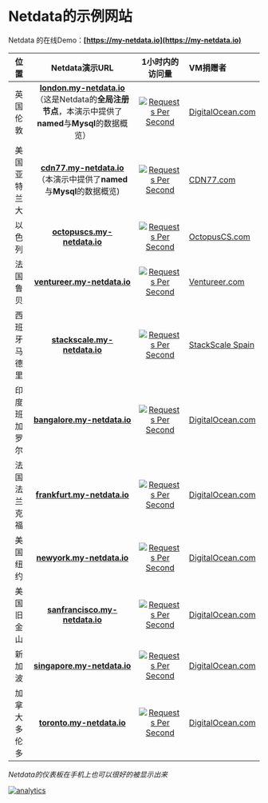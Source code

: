 # Netdata的示例网站

Netdata 的在线Demo：**[https://my-netdata.io](https://my-netdata.io)**

位置 |  Netdata演示URL | 1小时内的访问量 | VM捐赠者
:-------:|:-----------------:|:----------:|:-------------
英国伦敦|**[london.my-netdata.io](https://london.my-netdata.io)**<br/>（这是Netdata的**全局注册节点**，本演示中提供了**named**与**Mysql**的数据概览）|[![Requests Per Second](https://london.my-netdata.io/api/v1/badge.svg?chart=netdata.requests&dimensions=requests&after=-3600&options=unaligned&group=sum&label=reqs&units=empty&value_color=blue&precision=0&v42)](https://london.my-netdata.io)|[DigitalOcean.com](https://m.do.co/c/83dc9f941745)
美国亚特兰大|**[cdn77.my-netdata.io](https://cdn77.my-netdata.io)**<br/>（本演示中提供了**named**与**Mysql**的数据概览)|[![Requests Per Second](https://cdn77.my-netdata.io/api/v1/badge.svg?chart=netdata.requests&dimensions=requests&after=-3600&options=unaligned&group=sum&label=reqs&units=empty&value_color=blue&precision=0&v42)](https://cdn77.my-netdata.io)|[CDN77.com](https://www.cdn77.com/)
以色列|**[octopuscs.my-netdata.io](https://octopuscs.my-netdata.io)**|[![Requests Per Second](https://octopuscs.my-netdata.io/api/v1/badge.svg?chart=netdata.requests&dimensions=requests&after=-3600&options=unaligned&group=sum&label=reqs&units=empty&value_color=blue&precision=0&v42)](https://octopuscs.my-netdata.io)|[OctopusCS.com](https://www.octopuscs.com)
法国鲁贝|**[ventureer.my-netdata.io](https://ventureer.my-netdata.io)**|[![Requests Per Second](https://ventureer.my-netdata.io/api/v1/badge.svg?chart=netdata.requests&dimensions=requests&after=-3600&options=unaligned&group=sum&label=reqs&units=empty&value_color=blue&precision=0&v42)](https://ventureer.my-netdata.io)|[Ventureer.com](https://ventureer.com/)
西班牙马德里|**[stackscale.my-netdata.io](https://stackscale.my-netdata.io)**|[![Requests Per Second](https://stackscale.my-netdata.io/api/v1/badge.svg?chart=netdata.requests&dimensions=requests&after=-3600&options=unaligned&group=sum&label=reqs&units=empty&value_color=blue&precision=0&v42)](https://stackscale.my-netdata.io)|[StackScale Spain](https://www.stackscale.es/)
印度班加罗尔|**[bangalore.my-netdata.io](https://bangalore.my-netdata.io)**|[![Requests Per Second](https://bangalore.my-netdata.io/api/v1/badge.svg?chart=netdata.requests&dimensions=requests&after=-3600&options=unaligned&group=sum&label=reqs&units=empty&value_color=blue&precision=0&v42)](https://bangalore.my-netdata.io)|[DigitalOcean.com](https://m.do.co/c/83dc9f941745)
法国法兰克福|**[frankfurt.my-netdata.io](https://frankfurt.my-netdata.io)**|[![Requests Per Second](https://frankfurt.my-netdata.io/api/v1/badge.svg?chart=netdata.requests&dimensions=requests&after=-3600&options=unaligned&group=sum&label=reqs&units=empty&value_color=blue&precision=0&v42)](https://frankfurt.my-netdata.io)|[DigitalOcean.com](https://m.do.co/c/83dc9f941745)
美国纽约|**[newyork.my-netdata.io](https://newyork.my-netdata.io)**|[![Requests Per Second](https://newyork.my-netdata.io/api/v1/badge.svg?chart=netdata.requests&dimensions=requests&after=-3600&options=unaligned&group=sum&label=reqs&units=empty&value_color=blue&precision=0&v42)](https://newyork.my-netdata.io)|[DigitalOcean.com](https://m.do.co/c/83dc9f941745)
美国旧金山|**[sanfrancisco.my-netdata.io](https://sanfrancisco.my-netdata.io)**|[![Requests Per Second](https://sanfrancisco.my-netdata.io/api/v1/badge.svg?chart=netdata.requests&dimensions=requests&after=-3600&options=unaligned&group=sum&label=reqs&units=empty&value_color=blue&precision=0&v42)](https://sanfrancisco.my-netdata.io)|[DigitalOcean.com](https://m.do.co/c/83dc9f941745)
新加波|**[singapore.my-netdata.io](https://singapore.my-netdata.io)**|[![Requests Per Second](https://singapore.my-netdata.io/api/v1/badge.svg?chart=netdata.requests&dimensions=requests&after=-3600&options=unaligned&group=sum&label=reqs&units=empty&value_color=blue&precision=0&v42)](https://singapore.my-netdata.io)|[DigitalOcean.com](https://m.do.co/c/83dc9f941745)
加拿大多伦多|**[toronto.my-netdata.io](https://toronto.my-netdata.io)**|[![Requests Per Second](https://toronto.my-netdata.io/api/v1/badge.svg?chart=netdata.requests&dimensions=requests&after=-3600&options=unaligned&group=sum&label=reqs&units=empty&value_color=blue&precision=0&v42)](https://toronto.my-netdata.io)|[DigitalOcean.com](https://m.do.co/c/83dc9f941745)

*Netdata的仪表板在手机上也可以很好的被显示出来*

[![analytics](https://www.google-analytics.com/collect?v=1&aip=1&t=pageview&_s=1&ds=github&dr=https%3A%2F%2Fgithub.com%2Fnetdata%2Fnetdata&dl=https%3A%2F%2Fmy-netdata.io%2Fgithub%2Fdocs%2FDemo-Sites&_u=MAC~&cid=5792dfd7-8dc4-476b-af31-da2fdb9f93d2&tid=UA-64295674-3)]()
